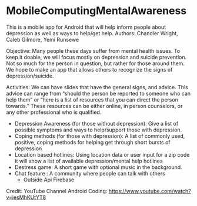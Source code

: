 # MobileComputingMentalAwareness
This is a mobile app for Android that will help inform people about depression as well as ways to help/get help.
Authors: Chandler Wright, Caleb Gilmore, Yemi Runsewe

Objective: Many people these days suffer from mental health issues. To keep it doable, we will focus mostly on depression and suicide prevention. Not so much for the person in question, but rather for those around them. We hope to make an app that allows others to recognize the signs of depression/suicide. 

Activities: We can have slides that have the general signs, and advice. This advice can range from “should the person be reported to someone who can help them” or “here is a list of resources that you can direct the person towards.” These resources can be either online, in person counselors, or any other professional who is qualified. 
* Depression Awareness (for those without depression): Give a list of possible symptoms and ways to help/support those with depression.
* Coping methods (for those with depression): A list of commonly used, positive, coping methods for helping get through short bursts of depression
* Location based hotlines: Using location data or user input for a zip code it will show a list of available depression/mental help hotlines
* Destress game: A short game with optional music in the background.
* Chat feature : A community where people can talk with others 
    * Outside Api Firebase

Credit:
YouTube Channel Android Coding: https://www.youtube.com/watch?v=iesMhKUtYT8
